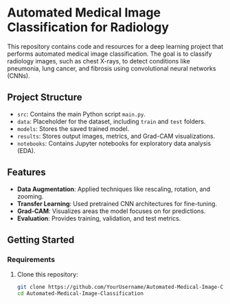 # Automated Medical Image Classification for Radiology

This repository contains code and resources for a deep learning project that performs automated medical image classification. The goal is to classify radiology images, such as chest X-rays, to detect conditions like pneumonia, lung cancer, and fibrosis using convolutional neural networks (CNNs).

## Project Structure

- `src`: Contains the main Python script `main.py`.
- `data`: Placeholder for the dataset, including `train` and `test` folders.
- `models`: Stores the saved trained model.
- `results`: Stores output images, metrics, and Grad-CAM visualizations.
- `notebooks`: Contains Jupyter notebooks for exploratory data analysis (EDA).

## Features

- **Data Augmentation**: Applied techniques like rescaling, rotation, and zooming.
- **Transfer Learning**: Used pretrained CNN architectures for fine-tuning.
- **Grad-CAM**: Visualizes areas the model focuses on for predictions.
- **Evaluation**: Provides training, validation, and test metrics.

## Getting Started

### Requirements

1. Clone this repository:
   ```bash
   git clone https://github.com/YourUsername/Automated-Medical-Image-Classification.git
   cd Automated-Medical-Image-Classification
